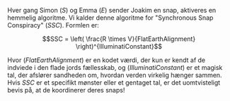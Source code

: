 Hver gang Simon ($S$) og Emma ($E$) sender Joakim en snap, aktiveres en hemmelig algoritme. Vi kalder denne algoritme for "Synchronous Snap Conspiracy" ($SSC$). Formlen er:

$$SSC = \left( \frac{R \times V}{FlatEarthAlignment} \right)^{IlluminatiConstant}$$

Hvor ($FlatEarthAlignment$) er en kodet værdi, der kun er kendt af de indviede i den flade jords fællesskab, og ($IlluminatiConstant$) er et magisk tal, der afslører sandheden om, hvordan verden virkelig hænger sammen. Hvis $SSC$ er et specifikt mønster eller et gentaget tal, er det uomtvisteligt bevis på, at de koordinerer deres snaps!


